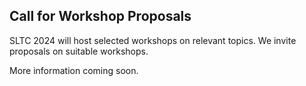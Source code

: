 ## Call for Workshop Proposals

SLTC 2024 will host selected workshops on relevant topics. We invite proposals on suitable workshops.

More information coming soon. 
